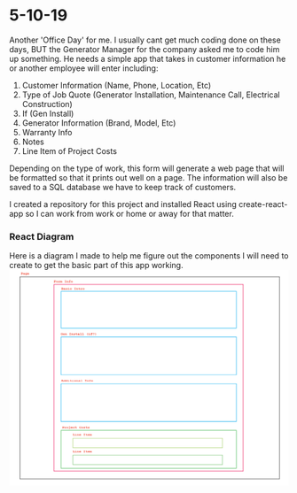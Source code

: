 # 5-10-19
Another 'Office Day' for me. I usually cant get much coding done on these days, BUT the Generator Manager for the company asked me to code him up something.
He needs a simple app that takes in customer information he or another employee will enter including:
1. Customer Information (Name, Phone, Location, Etc)
2. Type of Job Quote (Generator Installation, Maintenance Call, Electrical Construction)
3. If (Gen Install)
  1. Generator Information (Brand, Model, Etc)
  2. Warranty Info
  3. Notes
  4. Line Item of Project Costs

Depending on the type of work, this form will generate a web page that will be formatted so that it prints out well on a page. The information will also be saved to a SQL database we have to keep track of customers.

I created a repository for this project and installed React using create-react-app so I can work from work or home or away for that matter.
### React Diagram
Here is a diagram I made to help me figure out the components I will need to create to get the basic part of this app working.
![diagram](https://github.com/jordanvidrine/coding-journey/blob/master/Daily%20Logs/files/React-Components.jpg)
